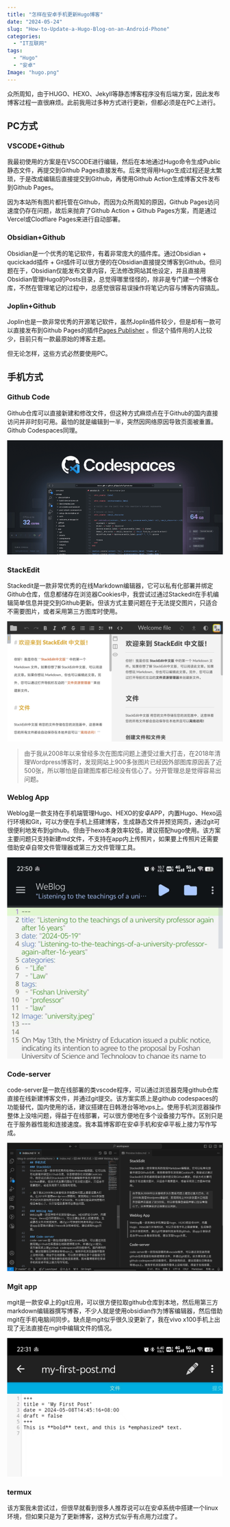 ```yaml
---
title: "怎样在安卓手机更新Hugo博客"
date: "2024-05-24"
slug: "How-to-Update-a-Hugo-Blog-on-an-Android-Phone"
categories: 
  - "IT互联网"
tags:   
  - "Hugo"
  - "安卓"
Image: "hugo.png"
---
```


 众所周知，由于HUGO、HEXO、Jekyll等静态博客程序没有后端方案，因此发布博客过程一直很麻烦。此前我用过多种方式进行更新，但都必须是在PC上进行。

 ## PC方式

 ### VSCODE+Github
 我最初使用的方案是在VSCODE进行编辑，然后在本地通过Hugo命令生成Public静态文件，再提交到Github Pages直接发布。后来觉得用Hugo生成过程还是太繁琐，于是改成编辑后直接提交到Github，再使用Github Action生成博客文件发布到Github Pages。
 
 因为本站所有图片都托管在Github，而因为众所周知的原因，Github Pages访问速度仍存在问题，故后来抛弃了Github Action + Github Pages方案，而是通过Vercel或Clodflare Pages来进行自动部署。

 ### Obsidian+Github
 Obsidian是一个优秀的笔记软件，有着非常庞大的插件库。通过Obsidian + qucickadd插件 + Git插件可以很方便的在Obsidian直接提交博客到Github。但问题在于，Obsidian仅能发布文章内容，无法修改网站其他设定，并且直接用Obsidian管理Hugo的Posts目录，总觉得哪里怪怪的，除非是专门建一个博客仓库，不然在管理笔记的过程中，总感觉很容易误操作将笔记内容与博客内容搞乱。

### Joplin+Github
Joplin也是一款非常优秀的开源笔记软件，虽然Joplin插件较少，但是却有一款可以直接发布到Github Pages的插件[Pages Publisher](https://github.com/ylc395/joplin-plugin-pages-publisher) 。但这个插件用的人比较少，目前只有一款最原始的博客主题。

但无论怎样，这些方式必然要使用PC。

## 手机方式

### Github Code
Github仓库可以直接新建和修改文件，但这种方式麻烦点在于Github的国内直接访问并非时刻可用。最怕的就是编辑到一半，突然因网络原因导致页面被重置。Github Codespaces同理。

![codespaces](codespaces.png)


### StackEdit
Stackedit是一款非常优秀的在线Markdown编辑器，它可以私有化部署并绑定Github仓库，信息都储存在浏览器Cookies中，我尝试过通过Stackedit在手机编辑简单信息并提交到Github更新。但该方式主要问题在于无法提交图片，只适合不需要图片，或者采用第三方图库时使用。

![stackedit](stackedit.jpg)

> 由于我从2008年以来曾经多次在图库问题上遭受过重大打击，在2018年清理Wordpress博客时，发现网站上900多张图片已经因外部图库原因丢了近500张，所以哪怕是自建图库都已经没有信心了。分开管理总是觉得容易出问题。

### Weblog App
Weblog是一款支持在手机端管理Hugo、HEXO的安卓APP，内置Hugo、Hexo运行环境和Git，可以方便在手机上搭建博客，生成静态文件并预览网页，通过git可很便利地发布到github。但由于hexo本身效率较低，建议搭配hugo使用。该方案主要问题只支持新建md文件，不支持在app内上传照片，如果要上传照片还需要借助安卓自带文件管理器或第三方文件管理工具。

![weblog](weblog2.jpg)

### Code-server
code-server是一款在线部署的类vscode程序，可以通过浏览器克隆github仓库直接在线新建博客文件，并通过git提交。该方案实质上是github codespaces的功能替代，国内使用的话，建议搭建在日韩港台等地vps上。使用手机浏览器操作整体上没啥问题，得益于在线部署，可以很方便地在多个设备接力写作。区别只是在于服务器性能和连接速度。我本篇博客即在安卓手机和安卓平板上接力写作写成。

![code-server](codeserver.jpg)


### Mgit app
mgit是一款安卓上的git应用，可以很方便拉取github仓库到本地，然后用第三方markdown编辑器撰写博客，不少人就是使用obsidian作为博客编辑器，然后借助mgit在手机电脑间同步。缺点是mgit似乎很久没更新了，我在vivo x100手机上出现了无法直接在mgit中编辑文件的情况。

![mgit](weblog.jpg)

### termux
该方案我未尝试过，但很早就看到很多人推荐说可以在安卓系统中搭建一个linux环境，但如果只是为了更新博客，这种方式似乎有点用力过度了。







 